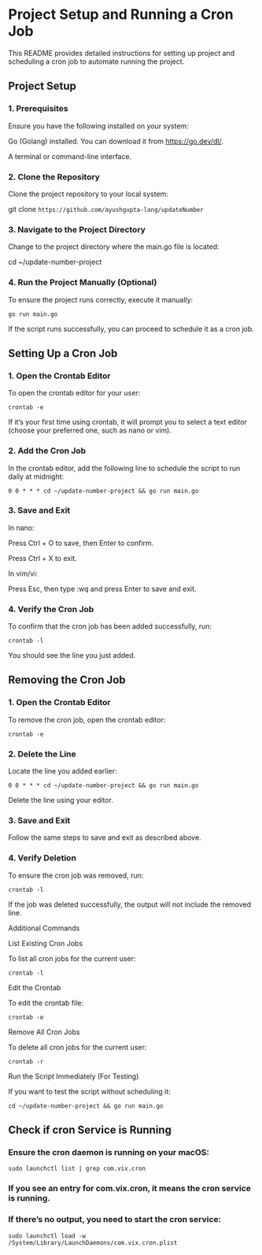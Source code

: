 # Project Setup and Running a Cron Job

This README provides detailed instructions for setting up project and scheduling a cron job to automate running the project.

## Project Setup

### 1. Prerequisites

Ensure you have the following installed on your system:

Go (Golang) installed. You can download it from https://go.dev/dl/.

A terminal or command-line interface.

### 2. Clone the Repository

Clone the project repository to your local system:

git clone `https://github.com/ayushgupta-lang/updateNumber`


###  3. Navigate to the Project Directory

Change to the project directory where the main.go file is located:

cd ~/update-number-project

### 4. Run the Project Manually (Optional)

To ensure the project runs correctly, execute it manually:

`go run main.go`

If the script runs successfully, you can proceed to schedule it as a cron job.

## Setting Up a Cron Job

### 1. Open the Crontab Editor

To open the crontab editor for your user:

`crontab -e`

If it’s your first time using crontab, it will prompt you to select a text editor (choose your preferred one, such as nano or vim).

### 2. Add the Cron Job

In the crontab editor, add the following line to schedule the script to run daily at midnight:

`0 0 * * * cd ~/update-number-project && go run main.go`

### 3. Save and Exit

In nano:

Press Ctrl + O to save, then Enter to confirm.

Press Ctrl + X to exit.

In vim/vi:

Press Esc, then type :wq and press Enter to save and exit.

### 4. Verify the Cron Job

To confirm that the cron job has been added successfully, run:

`crontab -l`

You should see the line you just added.

## Removing the Cron Job

### 1. Open the Crontab Editor

To remove the cron job, open the crontab editor:

`crontab -e`

### 2. Delete the Line

Locate the line you added earlier:

`0 0 * * * cd ~/update-number-project && go run main.go`

Delete the line using your editor.

### 3. Save and Exit

Follow the same steps to save and exit as described above.

### 4. Verify Deletion

To ensure the cron job was removed, run:

`crontab -l`

If the job was deleted successfully, the output will not include the removed line.

Additional Commands

List Existing Cron Jobs

To list all cron jobs for the current user:

`crontab -l`

Edit the Crontab

To edit the crontab file:

`crontab -e`

Remove All Cron Jobs

To delete all cron jobs for the current user:

`crontab -r`

Run the Script Immediately (For Testing)

If you want to test the script without scheduling it:

`cd ~/update-number-project && go run main.go`

## Check if cron Service is Running
### Ensure the cron daemon is running on your macOS:

`sudo launchctl list | grep com.vix.cron`

### If you see an entry for com.vix.cron, it means the cron service is running.
### If there’s no output, you need to start the cron service:

`sudo launchctl load -w /System/Library/LaunchDaemons/com.vix.cron.plist`